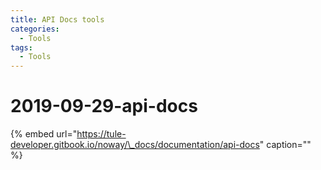 ```yaml
---
title: API Docs tools
categories:
  - Tools
tags:
  - Tools
---
```


# 2019-09-29-api-docs

{% embed url="https://tule-developer.gitbook.io/noway/\_docs/documentation/api-docs" caption="" %}

